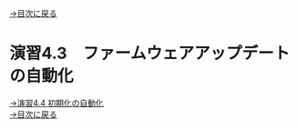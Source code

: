 [→目次に戻る](/README.md)
<br>
# 演習4.3　ファームウェアアップデートの自動化




[→演習4.4 初期化の自動化](/4.4-automation_of_initialization.md)  
[→目次に戻る](/README.md)
